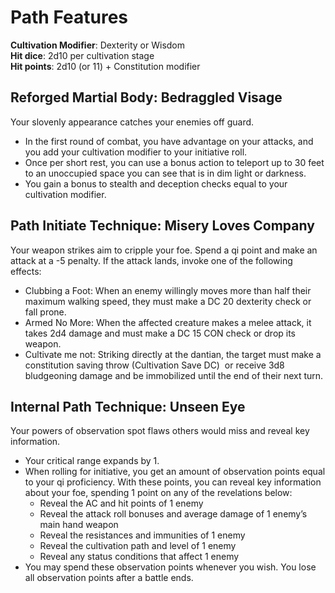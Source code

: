 # Path Features

**Cultivation Modifier**: Dexterity or Wisdom \
**Hit dice**: 2d10 per cultivation stage \
**Hit points**: 2d10 (or 11) + Constitution modifier

## Reforged Martial Body: Bedraggled Visage

Your slovenly appearance catches your enemies off guard. 
- In the first round of combat, you have advantage on your attacks, and you add your cultivation modifier to your initiative roll. 
- Once per short rest, you can use a bonus action to teleport up to 30 feet to an unoccupied space you can see that is in dim light or darkness.
- You gain a bonus to stealth and deception checks equal to your cultivation modifier.

## Path Initiate Technique: Misery Loves Company
Your weapon strikes aim to cripple your foe. Spend a qi point and make an attack at a -5 penalty. If the attack lands, invoke one of the following effects:
- Clubbing a Foot: When an enemy willingly moves more than half their maximum walking speed, they must make a DC 20 dexterity check or fall prone. 
- Armed No More: When the affected creature makes a melee attack, it takes 2d4 damage and must make a DC 15 CON check or drop its weapon. 
- Cultivate me not: Striking directly at the dantian, the target must make a constitution saving throw (Cultivation Save DC)  or receive 3d8 bludgeoning damage and be immobilized until the end of their next turn.

## Internal Path Technique: Unseen Eye
Your powers of observation spot flaws others would miss and reveal key information. 
- Your critical range expands by 1.
- When rolling for initiative, you get an amount of observation points equal to your qi proficiency. With these points, you can reveal key information about your foe, spending 1 point on any of the revelations below:
	- Reveal the AC and hit points of 1 enemy
	- Reveal the attack roll bonuses and average damage of 1 enemy’s main hand weapon
	- Reveal the resistances and immunities of 1 enemy
	- Reveal the cultivation path and level of 1 enemy
	- Reveal any status conditions that affect 1 enemy
- You may spend these observation points whenever you wish. You lose all observation points after a battle ends.

